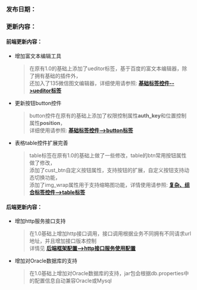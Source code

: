 ### 发布日期：

### 更新内容：

#### 前端更新内容：

* 增加富文本编辑工具
  > 在原有1.0的基础上添加了ueditor标签，基于百度的富文本编辑器，除了拥有基础的插件外，  
  > 还加入了135微信图文编辑器，详细使用请参照:   [**基础标签控件--&gt;ueditor标签**](/ji-ben-biao-dan-kong-jian/ueditorbiao-qian.md)
* 更新按钮button控件
  > button控件在原有的基础上添加了权限控制属性**auth\_key**和位置控制属性**position**，  
  > 详细使用请参照: [**基础标签控件--&gt;button标签**](/ji-ben-biao-dan-kong-jian/buttonbiao-qian-3010-shi-3011.md)
* 表格table控件扩展完善
  > table标签在原有1.0的基础上做了一些修改，table的btn常用按钮属性做了修改，  
  > 添加了cust\_btn自定义按钮属性，支持按钮的扩展，自定义按钮支持动态切换功能，  
  > 添加了img\_wrap属性用于支持缩略图功能，详情使用请参照: [**复杂、组合标签控件--&gt;table标签**](/ji-ben-biao-dan-kong-jian/tablebiao-qian-3010-zhu-3011.md)

#### 后端更新内容：

* 增加http服务接口支持
  > 在1.0基础上增加http接口调用，接口调用根据业务不同拥有不同请求url地址，并且增加接口版本控制  
  > 详情见 [**后端框架配置--&gt;http接口服务使用配置**](/kuang-jia-she-zhi/httpjie-kou-fu-wu-shi-yong-pei-zhi.md)
* 增加对Oracle数据库的支持
  > 在1.0基础上增加对Oracle数据库的支持，jar包会根据db.properties中的配置信息自动兼容Oracle或Mysql



